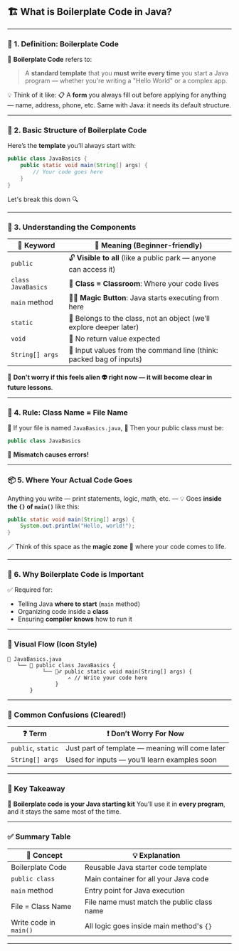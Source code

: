 ## 🏗️ What is Boilerplate Code in Java?

---

### 🧾 1. **Definition: Boilerplate Code**

🔁 **Boilerplate Code** refers to:

> A **standard template** that you **must write every time** you start a Java program — whether you're writing a "Hello World" or a complex app.

💡 Think of it like:
📋 A **form** you always fill out before applying for anything — name, address, phone, etc. Same with Java: it needs its default structure.

---

### 🧱 2. **Basic Structure of Boilerplate Code**

Here’s the **template** you’ll always start with:

```java
public class JavaBasics {
    public static void main(String[] args) {
        // Your code goes here
    }
}
```

Let's break this down 🔍

---

### 🧠 3. **Understanding the Components**

| 📘 Keyword         | 🧩 Meaning (Beginner-friendly)                                      |
| ------------------ | ------------------------------------------------------------------- |
| `public`           | 🔓 **Visible to all** (like a public park — anyone can access it)   |
| `class JavaBasics` | 🏫 **Class = Classroom**: Where your code lives                     |
| `main` method      | 🧙‍♂️ **Magic Button**: Java starts executing from here             |
| `static`           | 📌 Belongs to the class, not an object (we’ll explore deeper later) |
| `void`             | 🚫 No return value expected                                         |
| `String[] args`    | 🧳 Input values from the command line (think: packed bag of inputs) |

🧠 **Don't worry if this feels alien 👽 right now — it will become clear in future lessons**.

---

### 📏 4. **Rule: Class Name = File Name**

📄 If your file is named `JavaBasics.java`,
🧾 Then your public class must be:

```java
public class JavaBasics
```

🚫 **Mismatch causes errors!**

---

### 📦 5. **Where Your Actual Code Goes**

Anything you write — print statements, logic, math, etc. —
💡 Goes **inside the `{}` of `main()`** like this:

```java
public static void main(String[] args) {
    System.out.println("Hello, world!");
}
```

🪄 Think of this space as the **magic zone** 🔮 where your code comes to life.

---

### 📌 6. **Why Boilerplate Code is Important**

✅ Required for:

* Telling Java **where to start** (`main` method)
* Organizing code inside a **class**
* Ensuring **compiler knows** how to run it

---

### 🧩 Visual Flow (Icon Style)

```
📁 JavaBasics.java
   └── 🧱 public class JavaBasics {
           └── 🧙‍♂️ public static void main(String[] args) {
                   ✍️ // Write your code here
               }
       }
```

---

### 💬 Common Confusions (Cleared!)

| ❓ Term             | ❗ Don’t Worry For Now                           |
| ------------------ | ----------------------------------------------- |
| `public`, `static` | Just part of template — meaning will come later |
| `String[] args`    | Used for inputs — you’ll learn examples soon    |

---

### 🧠 Key Takeaway

📌 **Boilerplate code is your Java starting kit**
You’ll use it in **every program**, and it stays the same most of the time.

---

### ✅ Summary Table

| 🔑 Concept             | 💡 Explanation                             |
| ---------------------- | ------------------------------------------ |
| Boilerplate Code       | Reusable Java starter code template        |
| `public class`         | Main container for all your Java code      |
| `main` method          | Entry point for Java execution             |
| File = Class Name      | File name must match the public class name |
| Write code in `main()` | All logic goes inside main method's `{}`   |

---